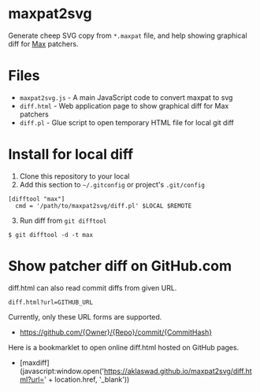 
# maxpat2svg

Generate cheep SVG copy from `*.maxpat` file, and help showing graphical diff for [Max](https://cycling74.com/products/max) patchers.

# Files

 - `maxpat2svg.js` - A main JavaScript code to convert maxpat to svg
 - `diff.html` - Web application page to show graphical diff for Max patchers
 - `diff.pl` - Glue script to open temporary HTML file for local git diff

# Install for local diff

 1. Clone this repository to your local
 2. Add this section to `~/.gitconfig` or project's `.git/config`

```gitconfig
[difftool "max"]
  cmd = '/path/to/maxpat2svg/diff.pl' $LOCAL $REMOTE
```

 3. Run diff from `git difftool`

```
$ git difftool -d -t max
```

# Show patcher diff on GitHub.com

diff.html can also read commit diffs from given URL.

```
diff.html?url=GITHUB_URL
```

Currently, only these URL forms are supported.

 - https://github.com/{Owner}/{Repo}/commit/{CommitHash}

Here is a bookmarklet to open online diff.html hosted on GitHub pages.

 - [maxdiff](javascript:window.open('https://aklaswad.github.io/maxpat2svg/diff.html?url=' + location.href, '_blank'))
